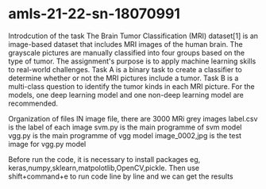 # amls-21-22-sn-18070991

Introdcution of the task
The Brain Tumor Classification (MRI) dataset[1] is an image-based dataset that includes MRI images of the human brain. The grayscale pictures are manually classified into four groups based on the type of tumor. The assignment's purpose is to apply machine learning skills to real-world challenges. Task A is a binary task to create a classifier to determine whether or not the MRI pictures include a tumor. Task B is a multi-class question to identify the tumor kinds in each MRI picture. For the models, one deep learning model and one non-deep learning model are recommended.

Organization of files
IN image file, there are 3000 MRi grey images
label.csv is the label of each image 
svm.py is the main programme of svm model
vgg.py is the main programme of vgg model
image_0002,jpg is the test image for vgg.py model


Before run the code, it is necessary to install packages eg, keras,numpy,sklearn,matpolotlib,OpenCV,pickle.
Then use shift+command+e to run code line by line and we can get the results
